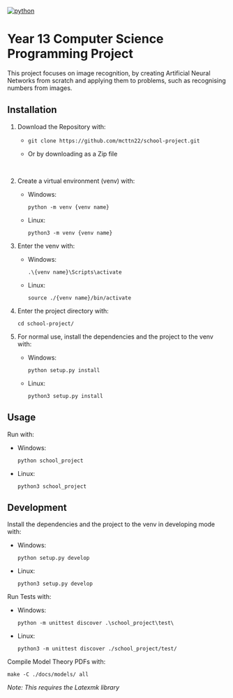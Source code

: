 [![python](https://img.shields.io/badge/Python-3-3776AB.svg?style=flat&logo=python&logoColor=white)](https://www.python.org)

# Year 13 Computer Science Programming Project

This project focuses on image recognition, by creating Artificial Neural Networks from scratch and applying them to problems, such as recognising numbers from images.

## Installation

1. Download the Repository with:

   - ```
     git clone https://github.com/mcttn22/school-project.git
     ```
   - Or by downloading as a Zip file

</br>

2. Create a virtual environment (venv) with:
   - Windows:
     ```
     python -m venv {venv name}
     ```
   - Linux:
     ```
     python3 -m venv {venv name}
     ```

3. Enter the venv with:
   - Windows:
     ```
     .\{venv name}\Scripts\activate
     ```
   - Linux:
     ```
     source ./{venv name}/bin/activate
     ```

4. Enter the project directory with:
   ```
   cd school-project/
   ```

5. For normal use, install the dependencies and the project to the venv with:
   - Windows:
     ```
     python setup.py install
     ```
   - Linux:
     ```
     python3 setup.py install
     ```

## Usage

Run with:
- Windows:
  ```
  python school_project
  ```
- Linux:
  ```
  python3 school_project
  ```

## Development

Install the dependencies and the project to the venv in developing mode with:
- Windows:
  ```
  python setup.py develop
  ```
- Linux:
  ```
  python3 setup.py develop
  ```

Run Tests with:
- Windows:
  ```
  python -m unittest discover .\school_project\test\
  ```
- Linux:
  ```
  python3 -m unittest discover ./school_project/test/
  ```

Compile Model Theory PDFs with:
```
make -C ./docs/models/ all
```
*Note: This requires the Latexmk library*